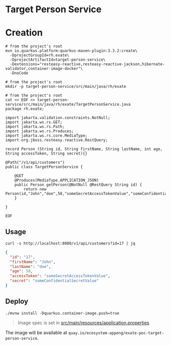 # Target Person Service

# Creation

```shell
# from the project's root
mvn io.quarkus.platform:quarkus-maven-plugin:3.3.2:create\
  -DprojectGroupId=rh.exate\
  -DprojectArtifactId=target-person-service\
  -Dextensions="resteasy-reactive,resteasy-reactive-jackson,hibernate-validator,container-image-docker"\
  -DnoCode
```

```shell
# from the project's root
mkdir -p target-person-service/src/main/java/rh/exate
```

```shell
# from the project's root
cat << EOF >> target-person-service/src/main/java/rh/exate/TargetPersonService.java
package rh.exate;

import jakarta.validation.constraints.NotNull;
import jakarta.ws.rs.GET;
import jakarta.ws.rs.Path;
import jakarta.ws.rs.Produces;
import jakarta.ws.rs.core.MediaType;
import org.jboss.resteasy.reactive.RestQuery;

record Person (String id, String firstName, String lastName, int age, String accessToken, String secret){}

@Path("/v1/api/customers")
public class TargetPersonService {

    @GET
    @Produces(MediaType.APPLICATION_JSON)
    public Person getPerson(@NotNull @RestQuery String id) {
        return new Person(id,"John","doe",50,"someSecretAccessTokenValue","someConfidentialSecretValue");
    }

}

EOF
```


## Usage

```shell
curl -s http://localhost:8080/v1/api/customers?id=17 | jq
```

```json
{
  "id": "17",
  "firstName": "John",
  "lastName": "doe",
  "age": 50,
  "accessToken": "someSecretAccessTokenValue",
  "secret": "someConfidentialSecretValue"
}
```

## Deploy

```shell
./mvnw install -Dquarkus.container-image.push=true
```

> Image spec is set in [src/main/resources/application.properties](src/main/resources/application.properties)

The image will be available at `quay.io/ecosystem-appeng/exate-poc-target-person-service`.